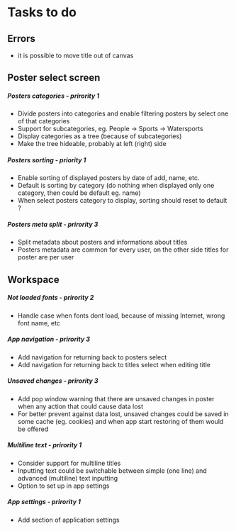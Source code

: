 Tasks to do
============

Errors
-------
* it is possible to move title out of canvas

Poster select screen
---------------------

##### Posters categories - prirority _1_
* Divide posters into categories and enable filtering posters by select one of that categories
* Support for subcategories, eg. People -> Sports -> Watersports
* Display categories as a tree (because of subcategories)
* Make the tree hideable, probably at left (right) side

##### Posters sorting - priority _1_
* Enable sorting of displayed posters by date of add, name, etc.
* Default is sorting by category (do nothing when displayed only one category, then could be default eg. name)
* When select posters category to display, sorting should reset to default ?

##### Posters meta split - prirority _3_
* Split metadata about posters and informations about titles
* Posters metadata are common for every user, on the other side titles for poster are per user


Workspace
---------

##### Not loaded fonts - prirority _2_
* Handle case when fonts dont load, because of missing Internet, wrong font name, etc

##### App navigation - prirority _3_
* Add navigation for returning back to posters select
* Add navigation for returning back to titles select when editing title

##### Unsaved changes - prirority _3_
* Add pop window warning that there are unsaved changes in poster when any action that could cause data lost
* For better prevent against data lost, unsaved changes could be saved in some cache (eg. cookies) and when app start restoring of them would be offered

##### Multiline text - prirority _1_
* Consider support for multiline titles
* Inputting text could be switchable between simple (one line) and advanced (multiline) text inputting
* Option to set up in app settings

##### App settings - prirority _1_
* Add section of application settings